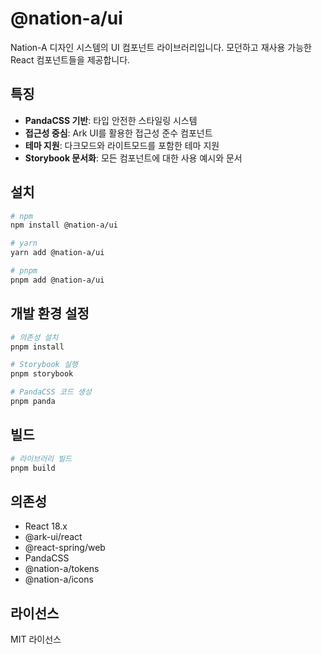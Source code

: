 # @nation-a/ui

Nation-A 디자인 시스템의 UI 컴포넌트 라이브러리입니다. 모던하고 재사용 가능한 React 컴포넌트들을 제공합니다.

## 특징

- **PandaCSS 기반**: 타입 안전한 스타일링 시스템
- **접근성 중심**: Ark UI를 활용한 접근성 준수 컴포넌트
- **테마 지원**: 다크모드와 라이트모드를 포함한 테마 지원
- **Storybook 문서화**: 모든 컴포넌트에 대한 사용 예시와 문서

## 설치

```bash
# npm
npm install @nation-a/ui

# yarn
yarn add @nation-a/ui

# pnpm
pnpm add @nation-a/ui
```

## 개발 환경 설정

```bash
# 의존성 설치
pnpm install

# Storybook 실행
pnpm storybook

# PandaCSS 코드 생성
pnpm panda
```

## 빌드

```bash
# 라이브러리 빌드
pnpm build
```

## 의존성

- React 18.x
- @ark-ui/react
- @react-spring/web
- PandaCSS
- @nation-a/tokens
- @nation-a/icons

## 라이선스

MIT 라이선스
